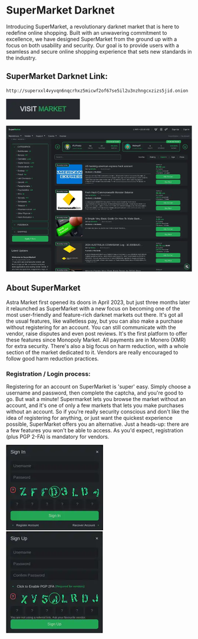 # SuperMarket Darknet
Introducing SuperMarket, a revolutionary darknet market that is here to redefine online shopping. Built with an unwavering commitment to excellence, we have designed SuperMarket from the ground up with a focus on both usability and security. Our goal is to provide users with a seamless and secure online shopping experience that sets new standards in the industry.

## SuperMarket Darknet Link:

```sh
http://superxxl4vyvqn6nqcrhxz5micwf2of67se5il2u3nzhngcxzizs5jid.onion
```
[<img src="/assets/visit-market.webp" width="200">](http://superxxl4vyvqn6nqcrhxz5micwf2of67se5il2u3nzhngcxzizs5jid.onion/)

<a href="http://superxxl4vyvqn6nqcrhxz5micwf2of67se5il2u3nzhngcxzizs5jid.onion"><img src="/assets/supermarket-preview.webp" alt="image" style="max-width: 100%;"><a>

## About SuperMarket
Astra Market first opened its doors in April 2023, but just three months later it relaunched as SuperMarket with a new focus on becoming one of the most user-friendly and feature-rich darknet markets out there. It's got all the usual features, like walletless pay, but you can also make a purchase without registering for an account. You can still communicate with the vendor, raise disputes and even post reviews. It's the first platform to offer these features since Monopoly Market. All payments are in Monero (XMR) for extra security. There's also a big focus on harm reduction, with a whole section of the market dedicated to it. Vendors are really encouraged to follow good harm reduction practices.

### Registration / Login process:

Registering for an account on SuperMarket is 'super' easy. Simply choose a username and password, then complete the captcha, and you're good to go.
But wait a minute! Supermarket lets you browse the market without an account, and it's one of only a few markets that lets you make purchases without an account. So if you're really security conscious and don't like the idea of registering for anything, or just want the quickest experience possible, SuperMarket offers you an alternative. Just a heads-up: there are a few features you won't be able to access. As you'd expect, registration (plus PGP 2-FA) is mandatory for vendors.

<a href="http://superxxl4vyvqn6nqcrhxz5micwf2of67se5il2u3nzhngcxzizs5jid.onion"><img src="/assets/supermarket-login.webp" alt="image" style="max-width: 100%;"><a>  <a href="http://superxxl4vyvqn6nqcrhxz5micwf2of67se5il2u3nzhngcxzizs5jid.onion"><img src="/assets/supermarket-register.webp" alt="image" style="max-width: 100%;"><a>